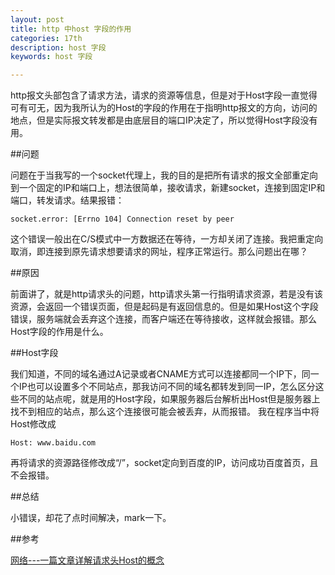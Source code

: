 ```yaml
---
layout: post
title: http 中host 字段的作用
categories: 17th
description: host 字段
keywords: host 字段

---
```


http报文头部包含了请求方法，请求的资源等信息，但是对于Host字段一直觉得可有可无，因为我所认为的Host的字段的作用在于指明http报文的方向，访问的地点，但是实际报文转发都是由底层目的端口IP决定了，所以觉得Host字段没有用。

##问题

问题在于当我写的一个socket代理上，我的目的是把所有请求的报文全部重定向到一个固定的IP和端口上，想法很简单，接收请求，新建socket，连接到固定IP和端口，转发请求。结果报错：
```
socket.error: [Errno 104] Connection reset by peer
```
这个错误一般出在C/S模式中一方数据还在等待，一方却关闭了连接。我把重定向取消，即连接到原先请求想要请求的网址，程序正常运行。那么问题出在哪？

##原因

前面讲了，就是http请求头的问题，http请求头第一行指明请求资源，若是没有该资源，会返回一个错误页面，但是起码是有返回信息的。但是如果Host这个字段错误，服务端就会丢弃这个连接，而客户端还在等待接收，这样就会报错。那么Host字段的作用是什么。

##Host字段

我们知道，不同的域名通过A记录或者CNAME方式可以连接都同一个IP下，同一个IP也可以设置多个不同站点，那我访问不同的域名都转发到同一IP，怎么区分这些不同的站点呢，就是用的Host字段，如果服务器后台解析出Host但是服务器上找不到相应的站点，那么这个连接很可能会被丢弃，从而报错。
我在程序当中将Host修改成
```
Host: www.baidu.com
```
再将请求的资源路径修改成“/”，socket定向到百度的IP，访问成功百度首页，且不会报错。

##总结

小错误，却花了点时间解决，mark一下。

##参考

[网络---一篇文章详解请求头Host的概念](http://blog.csdn.net/netdxy/article/details/51195560)